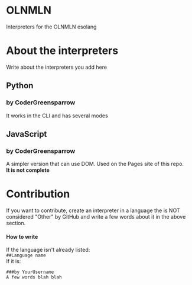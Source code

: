# OLNMLN
Interpreters for the OLNMLN esolang

# About the interpreters
Write about the interpreters you add here

## Python
### by CoderGreensparrow
It works in the CLI and has several modes

## JavaScript
### by CoderGreensparrow
A simpler version that can use DOM. Used on the Pages site of this repo.<br>
**It is not complete**

# Contribution
If you want to contribute, create an interpreter in a language the is NOT considered "Other" by GitHub and write a few words about it in the above section.<br>
#### How to write
If the language isn't already listed:<br>
`##Language name`<br>
If it is:<br>
```
###by YourUsername
A few words blah blah
```
